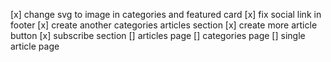 [x] change svg to image in categories and featured card
[x] fix social link in footer
[x] create another categories articles section
[x] create more article button
[x] subscribe section
[] articles page
[] categories page
[] single article page